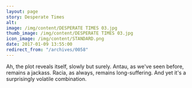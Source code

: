 ```yaml
---
layout: page
story: Desperate Times
alt:
image: /img/content/DESPERATE TIMES 03.jpg
thumb_image: /img/content/DESPERATE TIMES 03.jpg
icon_image: /img/content/STANDARD.png
date: 2017-01-09 13:55:00
redirect_from: "/archives/0058"
---
```



Ah, the plot reveals itself, slowly but surely. Antau, as we've seen before, remains a jackass. Racia, as always, remains long-suffering. And yet it's a surprisingly volatile combination.
